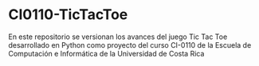 # CI0110-TicTacToe
En este repositorio se versionan los avances del juego Tic Tac Toe desarrollado en Python como proyecto del curso CI-0110  de la Escuela de Computación e Informática de la Universidad de Costa Rica
